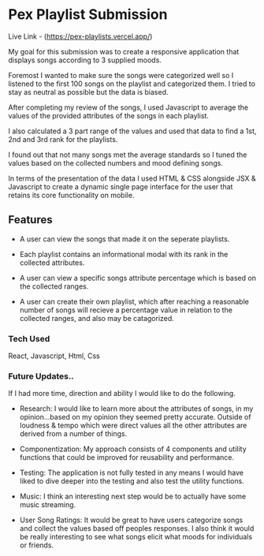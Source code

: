 # Pex Playlist Submission  

Live Link - (https://pex-playlists.vercel.app/)

My goal for this submission was to create a responsive application that displays songs according to 3 supplied moods.

Foremost I wanted to make sure the songs were categorized well so I listened to the first 100 songs on the playlist and categorized them. I tried to stay as neutral as possible but the data is biased. 

After completing my review of the songs, I used Javascript to average the values of the provided attributes of the songs in each playlist. 

I also calculated a 3 part range of the values and used that data to find a 1st, 2nd and 3rd rank for the playlists.

I found out that not many songs met the average standards so I tuned the values based on the collected numbers and mood defining songs.

In terms of the presentation of the data I used HTML & CSS alongside JSX & Javascript to create a dynamic single page interface for the user that retains its core functionality on mobile.

## Features
- A user can view the songs that made it on the seperate playlists.

- Each playlist contains an informational modal with its rank in the collected attributes.

- A user can view a specific songs attribute percentage which is based on the collected ranges.

- A user can create their own playlist, which after reaching a reasonable number of songs will recieve a percentage value in relation to the collected ranges, and also may be catagorized. 


### Tech Used
React, Javascript, Html, Css

### Future Updates..
If I had more time, direction and ability I would like to do the following.

- Research: I would like to learn more about the attributes of songs, in my opinion...based on my opinion they seemed pretty accurate. Outside of loudness & tempo which were direct values all the other attributes are derived from a number of things. 

- Componentization: My approach consists of 4 components and utility functions that could be improved for reusability and performance. 

- Testing: The application is not fully tested in any means I would have liked to dive deeper into the testing and also test the utility functions. 

- Music: I think an interesting next step would be to actually have some music streaming. 

- User Song Ratings: It would be great to have users categorize songs and collect the values based off peoples responses. I also think it would be really interesting to see what songs elicit what moods for individuals or friends.
